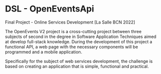 # DSL - OpenEventsApi
Final Project - Online Services Development [La Salle BCN 2022]

The OpenEvents V2 project is a cross-cutting project between three subjects of second in the degree in Software Application Techniques aimed at develop full-stack knowledge. During the development of this project a functional API, a web page with the necessary components will be programmed and a mobile application.

Specifically for the subject of web services development, the challenge is based on creating an application that is simple, functional and practical.
